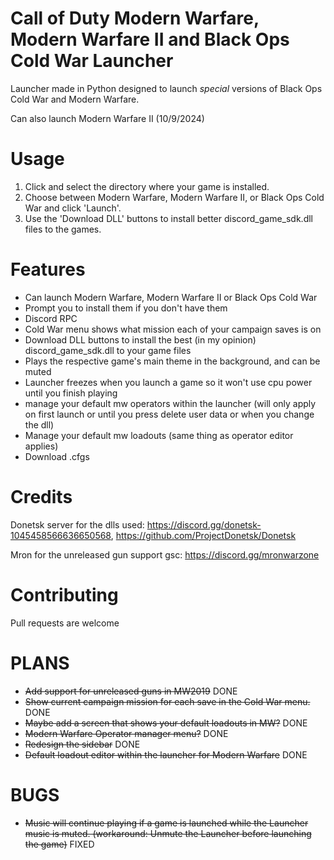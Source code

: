 # Call of Duty Modern Warfare, Modern Warfare II and Black Ops Cold War Launcher
Launcher made in Python designed to launch *special* versions of Black Ops Cold War and Modern Warfare.

Can also launch Modern Warfare II (10/9/2024)

# Usage

1. Click and select the directory where your game is installed.
2. Choose between Modern Warfare, Modern Warfare II, or Black Ops Cold War and click 'Launch'.
3. Use the 'Download DLL' buttons to install better discord_game_sdk.dll files to the games.

# Features
- Can launch Modern Warfare, Modern Warfare II or Black Ops Cold War
- Prompt you to install them if you don't have them
- Discord RPC
- Cold War menu shows what mission each of your campaign saves is on
- Download DLL buttons to install the best (in my opinion) discord_game_sdk.dll to your game files
- Plays the respective game's main theme in the background, and can be muted
- Launcher freezes when you launch a game so it won't use cpu power until you finish playing
- manage your default mw operators within the launcher (will only apply on first launch or until you press delete user data or when you change the dll)
- Manage your default mw loadouts (same thing as operator editor applies)
- Download .cfgs

# Credits
Donetsk server for the dlls used: https://discord.gg/donetsk-1045458566636650568, https://github.com/ProjectDonetsk/Donetsk

Mron for the unreleased gun support gsc: https://discord.gg/mronwarzone

# Contributing
Pull requests are welcome

# PLANS

- ~~Add support for unreleased guns in MW2019~~ DONE
- ~~Show current campaign mission for each save in the Cold War menu.~~ DONE
- ~~Maybe add a screen that shows your default loadouts in MW?~~ DONE
- ~~Modern Warfare Operator manager menu?~~ DONE
- ~~Redesign the sidebar~~ DONE
- ~~Default loadout editor within the launcher for Modern Warfare~~ DONE

# BUGS

- ~~Music will continue playing if a game is launched while the Launcher music is muted. (workaround: Unmute the Launcher before launching the game)~~ FIXED
